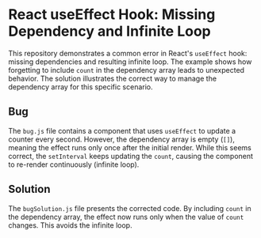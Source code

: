 # React useEffect Hook: Missing Dependency and Infinite Loop

This repository demonstrates a common error in React's `useEffect` hook: missing dependencies and resulting infinite loop.  The example shows how forgetting to include `count` in the dependency array leads to unexpected behavior. The solution illustrates the correct way to manage the dependency array for this specific scenario.

## Bug

The `bug.js` file contains a component that uses `useEffect` to update a counter every second.  However, the dependency array is empty (`[]`), meaning the effect runs only once after the initial render. While this seems correct, the `setInterval` keeps updating the `count`, causing the component to re-render continuously (infinite loop). 

## Solution

The `bugSolution.js` file presents the corrected code. By including `count` in the dependency array, the effect now runs only when the value of `count` changes.  This avoids the infinite loop.
